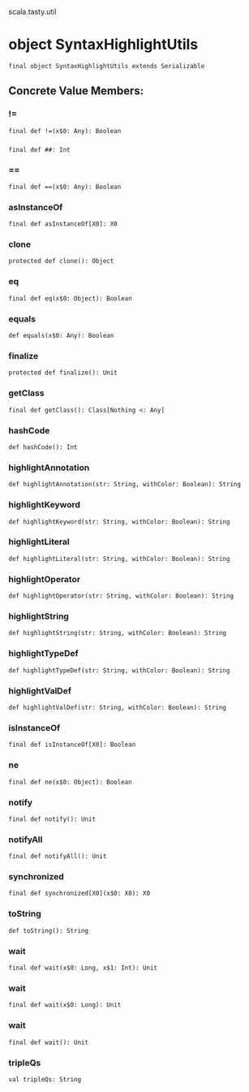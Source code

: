 scala.tasty.util
# object SyntaxHighlightUtils

<pre><code class="language-scala" >final object SyntaxHighlightUtils extends Serializable</pre></code>
## Concrete Value Members:
### !=
<pre><code class="language-scala" >final def !=(x$0: Any): Boolean</pre></code>

### ##
<pre><code class="language-scala" >final def ##: Int</pre></code>

### ==
<pre><code class="language-scala" >final def ==(x$0: Any): Boolean</pre></code>

### asInstanceOf
<pre><code class="language-scala" >final def asInstanceOf[X0]: X0</pre></code>

### clone
<pre><code class="language-scala" >protected def clone(): Object</pre></code>

### eq
<pre><code class="language-scala" >final def eq(x$0: Object): Boolean</pre></code>

### equals
<pre><code class="language-scala" >def equals(x$0: Any): Boolean</pre></code>

### finalize
<pre><code class="language-scala" >protected def finalize(): Unit</pre></code>

### getClass
<pre><code class="language-scala" >final def getClass(): Class[Nothing <: Any]</pre></code>

### hashCode
<pre><code class="language-scala" >def hashCode(): Int</pre></code>

### highlightAnnotation
<pre><code class="language-scala" >def highlightAnnotation(str: String, withColor: Boolean): String</pre></code>

### highlightKeyword
<pre><code class="language-scala" >def highlightKeyword(str: String, withColor: Boolean): String</pre></code>

### highlightLiteral
<pre><code class="language-scala" >def highlightLiteral(str: String, withColor: Boolean): String</pre></code>

### highlightOperator
<pre><code class="language-scala" >def highlightOperator(str: String, withColor: Boolean): String</pre></code>

### highlightString
<pre><code class="language-scala" >def highlightString(str: String, withColor: Boolean): String</pre></code>

### highlightTypeDef
<pre><code class="language-scala" >def highlightTypeDef(str: String, withColor: Boolean): String</pre></code>

### highlightValDef
<pre><code class="language-scala" >def highlightValDef(str: String, withColor: Boolean): String</pre></code>

### isInstanceOf
<pre><code class="language-scala" >final def isInstanceOf[X0]: Boolean</pre></code>

### ne
<pre><code class="language-scala" >final def ne(x$0: Object): Boolean</pre></code>

### notify
<pre><code class="language-scala" >final def notify(): Unit</pre></code>

### notifyAll
<pre><code class="language-scala" >final def notifyAll(): Unit</pre></code>

### synchronized
<pre><code class="language-scala" >final def synchronized[X0](x$0: X0): X0</pre></code>

### toString
<pre><code class="language-scala" >def toString(): String</pre></code>

### wait
<pre><code class="language-scala" >final def wait(x$0: Long, x$1: Int): Unit</pre></code>

### wait
<pre><code class="language-scala" >final def wait(x$0: Long): Unit</pre></code>

### wait
<pre><code class="language-scala" >final def wait(): Unit</pre></code>

### tripleQs
<pre><code class="language-scala" >val tripleQs: String</pre></code>

